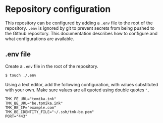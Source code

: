 # Repository configuration

This repository can be configured by adding a `.env` file to the root of the repository.
`.env` is ignored by git to prevent secrets from being pushed to the Github repository.
This documentation describes how to configure and what configurations are available.

## .env file

Create a `.env` file in the root of the repository.

```shell
$ touch ./.env
```

Using a text editor, add the following configuration, with values substituted with your own.
Make sure values are all quoted using double quotes `"`.

```shell
TMK_FE_URL="tomika.ink"
TMK_BE_URL="be.tomika.ink"
TMK_BE_IP="example.com"
TMK_BE_IDENTITY_FILE="~/.ssh/tmk-be.pem"
PORT="443"
```
